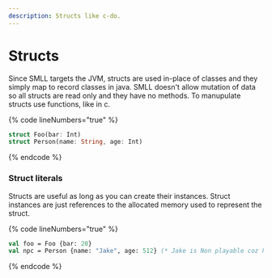 ```yaml
---
description: Structs like c-do.
---
```


# Structs

Since SMLL targets the JVM, structs are used in-place of classes and they simply map to record classes in java. SMLL doesn't allow mutation of data so all structs are read only and they have no methods. To manupulate structs use functions, like in c.&#x20;

{% code lineNumbers="true" %}
```rust
struct Foo(bar: Int)
struct Person(name: String, age: Int)
```
{% endcode %}

### Struct literals

Structs are useful as long as you can create their instances. Struct instances are just references to the allocated memory used to represent the struct.&#x20;

{% code lineNumbers="true" %}
```sml
val foo = Foo {bar: 20}
val npc = Person {name: "Jake", age: 512} (* Jake is Non playable coz he's dead, lol *)
```
{% endcode %}

